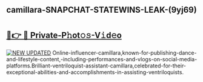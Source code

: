 ## camillara-SNAPCHAT-STATEWINS-LEAK-(9yj69)


# <h2><a href="https://mediaupload.pro?-20M">🔗👉 🔴 Private-P𝚑ot𝚘𝚜-V𝚒d𝚎o</a></h2>

[![NEW UPDATED](https://i.imgur.com/0qMVB7G.gif)](https://mediaupload.pro?-20M)
Online-influencer-camillara,known-for-publishing-dance-and-lifestyle-content,-including-performances-and-vlogs-on-social-media-platforms.Brilliant-ventriloquist-assistant-camillara,celebrated-for-their-exceptional-abilities-and-accomplishments-in-assisting-ventriloquists.  